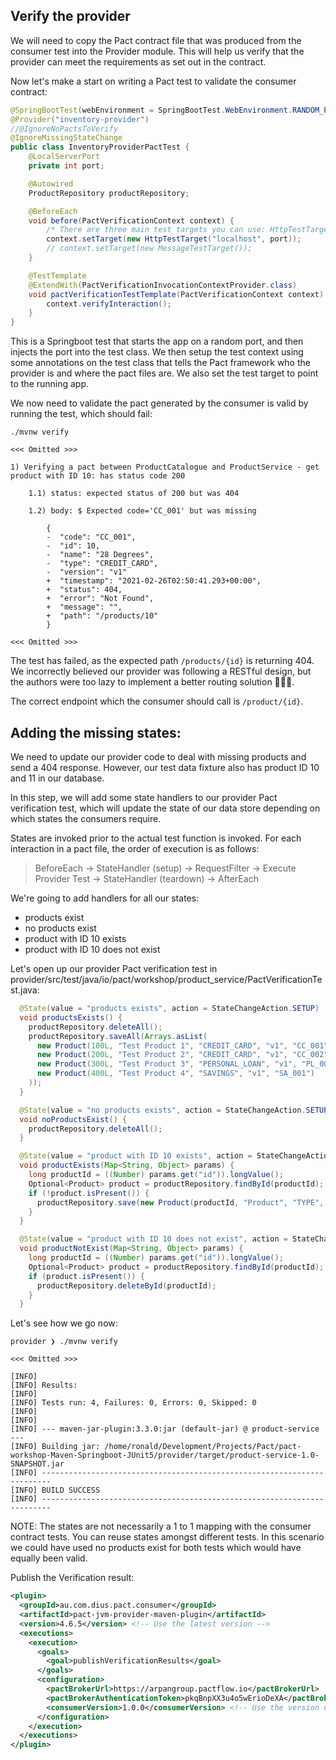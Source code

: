 ## Verify the provider
We will need to copy the Pact contract file that was produced from the consumer test into the Provider module. This will help us verify that the provider can meet the requirements as set out in the contract.

Now let's make a start on writing a Pact test to validate the consumer contract:

````java
@SpringBootTest(webEnvironment = SpringBootTest.WebEnvironment.RANDOM_PORT)
@Provider("inventory-provider")
//@IgnoreNoPactsToVerify
@IgnoreMissingStateChange
public class InventoryProviderPactTest {
    @LocalServerPort
    private int port;

    @Autowired
    ProductRepository productRepository;

    @BeforeEach
    void before(PactVerificationContext context) {
        /* There are three main test targets you can use: HttpTestTarget, HttpsTestTarget and MessageTestTarget, PluginTestTarget. */
        context.setTarget(new HttpTestTarget("localhost", port));
        // context.setTarget(new MessageTestTarget());
    }

    @TestTemplate
    @ExtendWith(PactVerificationInvocationContextProvider.class)
    void pactVerificationTestTemplate(PactVerificationContext context) {
        context.verifyInteraction();
    }
}
````
This is a Springboot test that starts the app on a random port, and then injects the port into the test class. We then setup the test context using some annotations on the test class that tells the Pact framework who the provider is and where the pact files are. We also set the test target to point to the running app.

We now need to validate the pact generated by the consumer is valid by running the test, which should fail:
````
./mvnw verify

<<< Omitted >>>

1) Verifying a pact between ProductCatalogue and ProductService - get product with ID 10: has status code 200

    1.1) status: expected status of 200 but was 404

    1.2) body: $ Expected code='CC_001' but was missing

        {
        -  "code": "CC_001",
        -  "id": 10,
        -  "name": "28 Degrees",
        -  "type": "CREDIT_CARD",
        -  "version": "v1"
        +  "timestamp": "2021-02-26T02:50:41.293+00:00",
        +  "status": 404,
        +  "error": "Not Found",
        +  "message": "",
        +  "path": "/products/10"
        }

<<< Omitted >>>
````
The test has failed, as the expected path `/products/{id}` is returning 404. We incorrectly believed our provider was following a RESTful design, but the authors were too lazy to implement a better routing solution 🤷🏻‍♂️.

The correct endpoint which the consumer should call is `/product/{id}`.



## Adding the missing states:
We need to update our provider code to deal with missing products and send a 404 response. However, our test data fixture also has product ID 10 and 11 in our database.

In this step, we will add some state handlers to our provider Pact verification test, which will update the state of our data store depending on which states the consumers require.

States are invoked prior to the actual test function is invoked. For each interaction in a pact file, the order of execution is as follows:

>BeforeEach -> StateHandler (setup) -> RequestFilter -> Execute Provider Test -> StateHandler (teardown) -> AfterEach

We're going to add handlers for all our states:
- products exist
- no products exist
- product with ID 10 exists
- product with ID 10 does not exist

Let's open up our provider Pact verification test in provider/src/test/java/io/pact/workshop/product_service/PactVerificationTest.java:

````java
  @State(value = "products exists", action = StateChangeAction.SETUP)
  void productsExists() {
    productRepository.deleteAll();
    productRepository.saveAll(Arrays.asList(
      new Product(100L, "Test Product 1", "CREDIT_CARD", "v1", "CC_001"),
      new Product(200L, "Test Product 2", "CREDIT_CARD", "v1", "CC_002"),
      new Product(300L, "Test Product 3", "PERSONAL_LOAN", "v1", "PL_001"),
      new Product(400L, "Test Product 4", "SAVINGS", "v1", "SA_001")
    ));
  }

  @State(value = "no products exists", action = StateChangeAction.SETUP)
  void noProductsExist() {
    productRepository.deleteAll();
  }

  @State(value = "product with ID 10 exists", action = StateChangeAction.SETUP)
  void productExists(Map<String, Object> params) {
    long productId = ((Number) params.get("id")).longValue();
    Optional<Product> product = productRepository.findById(productId);
    if (!product.isPresent()) {
      productRepository.save(new Product(productId, "Product", "TYPE", "v1", "001"));
    }
  }

  @State(value = "product with ID 10 does not exist", action = StateChangeAction.SETUP)
  void productNotExist(Map<String, Object> params) {
    long productId = ((Number) params.get("id")).longValue();
    Optional<Product> product = productRepository.findById(productId);
    if (product.isPresent()) {
      productRepository.deleteById(productId);
    }
  }
````

Let's see how we go now:
````
provider ❯ ./mvnw verify

<<< Omitted >>>

[INFO] 
[INFO] Results:
[INFO] 
[INFO] Tests run: 4, Failures: 0, Errors: 0, Skipped: 0
[INFO] 
[INFO] 
[INFO] --- maven-jar-plugin:3.3.0:jar (default-jar) @ product-service ---
[INFO] Building jar: /home/ronald/Development/Projects/Pact/pact-workshop-Maven-Springboot-JUnit5/provider/target/product-service-1.0-SNAPSHOT.jar
[INFO] ------------------------------------------------------------------------
[INFO] BUILD SUCCESS
[INFO] ------------------------------------------------------------------------
````
NOTE: The states are not necessarily a 1 to 1 mapping with the consumer contract tests. You can reuse states amongst different tests. In this scenario we could have used no products exist for both tests which would have equally been valid.





Publish the Verification result:
````xml
<plugin>
  <groupId>au.com.dius.pact.consumer</groupId>
  <artifactId>pact-jvm-provider-maven-plugin</artifactId>
  <version>4.6.5</version> <!-- Use the latest version -->
  <executions>
    <execution>
      <goals>
        <goal>publishVerificationResults</goal>
      </goals>
      <configuration>
        <pactBrokerUrl>https://arpangroup.pactflow.io</pactBrokerUrl>
        <pactBrokerAuthenticationToken>pkqBnpXX3u4o5wErioDeXA</pactBrokerAuthenticationToken>
        <consumerVersion>1.0.0</consumerVersion> <!-- Use the version of your consumer -->
      </configuration>
    </execution>
  </executions>
</plugin>
````

